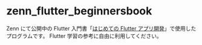 # zenn_flutter_beginnersbook

Zenn にて公開中の Flutter 入門書「[はじめての Flutter アプリ開発](https://zenn.dev/omatsu/books/9ff274f3045092067378)」で使用したプログラムです。
Flutter 学習の参考に自由に利用してください。
